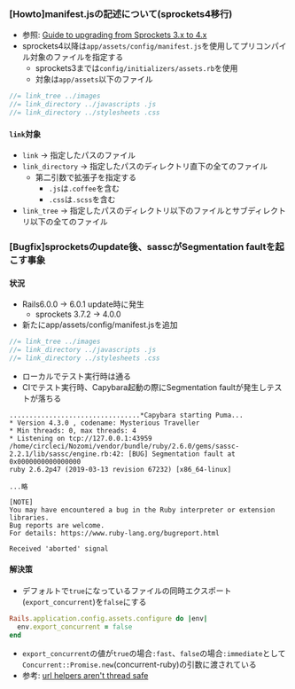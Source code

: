 ### [Howto]manifest.jsの記述について(sprockets4移行)
- 参照: [Guide to upgrading from Sprockets 3.x to 4.x](https://github.com/rails/sprockets/blob/master/UPGRADING.md)
- sprockets4以降は`app/assets/config/manifest.js`を使用してプリコンパイル対象のファイルを指定する
  - sprockets3までは`config/initializers/assets.rb`を使用
  - 対象は`app/assets`以下のファイル
```js
//= link_tree ../images
//= link_directory ../javascripts .js
//= link_directory ../stylesheets .css
```
#### `link`対象
- `link` -> 指定したパスのファイル
- `link_directory` -> 指定したパスのディレクトリ直下の全てのファイル
  - 第二引数で拡張子を指定する
    - `.js`は`.coffee`を含む
    - `.css`は`.scss`を含む
- `link_tree` -> 指定したパスのディレクトリ以下のファイルとサブディレクトリ以下の全てのファイル

### [Bugfix]sprocketsのupdate後、sasscがSegmentation faultを起こす事象
#### 状況
- Rails6.0.0 -> 6.0.1 update時に発生
  - sprockets 3.7.2 -> 4.0.0
- 新たにapp/assets/config/manifest.jsを追加
```js
//= link_tree ../images
//= link_directory ../javascripts .js
//= link_directory ../stylesheets .css
```
- ローカルでテスト実行時は通る
- CIでテスト実行時、Capybara起動の際にSegmentation faultが発生しテストが落ちる
```
.................................*Capybara starting Puma...
* Version 4.3.0 , codename: Mysterious Traveller
* Min threads: 0, max threads: 4
* Listening on tcp://127.0.0.1:43959
/home/circleci/Nozomi/vendor/bundle/ruby/2.6.0/gems/sassc-2.2.1/lib/sassc/engine.rb:42: [BUG] Segmentation fault at 0x0000000000000000
ruby 2.6.2p47 (2019-03-13 revision 67232) [x86_64-linux]

...略

[NOTE]
You may have encountered a bug in the Ruby interpreter or extension libraries.
Bug reports are welcome.
For details: https://www.ruby-lang.org/bugreport.html

Received 'aborted' signal
```

#### 解決策
- デフォルトで`true`になっているファイルの同時エクスポート(`export_concurrent`)を`false`にする
```ruby
Rails.application.config.assets.configure do |env|
  env.export_concurrent = false
end
```
- `export_concurrent`の値が`true`の場合`:fast`、`false`の場合`:immediate`として
`Concurrent::Promise.new`(concurrent-ruby)の引数に渡されている
- 参考: [url helpers aren't thread safe](https://github.com/rails/sprockets/issues/581#issuecomment-486984663)
